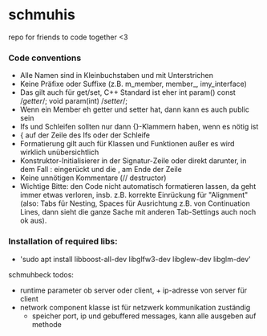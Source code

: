 # schmuhis
repo for friends to code together &lt;3

### Code conventions 
* Alle Namen sind in Kleinbuchstaben und mit Unterstrichen
* Keine Präfixe oder Suffixe (z.B. m_member, member_, imy_interface)
* Das gilt auch für get/set, C++ Standard ist eher int param() const /*getter*/; void param(int) /*setter*/;
* Wenn ein Member eh getter und setter hat, dann kann es auch public sein
* Ifs und Schleifen sollten nur dann {}-Klammern haben, wenn es nötig ist
* { auf der Zeile des Ifs oder der Schleife
* Formatierung gilt auch für Klassen und Funktionen außer es wird wirklich unübersichtlich
* Konstruktor-Initialisierer in der Signatur-Zeile oder direkt darunter, in dem Fall : eingerückt und die , am Ende der Zeile 
* Keine unnötigen Kommentare (// destructor)
* Wichtige Bitte: den Code nicht automatisch formatieren lassen, da geht immer etwas verloren, insb. z.B. korrekte Einrückung für "Alignment" (also: Tabs für Nesting, Spaces für Ausrichtung z.B. von Continuation Lines, dann sieht die ganze Sache mit anderen Tab-Settings auch noch ok aus).

### Installation of required libs:
 - 'sudo apt install libboost-all-dev libglfw3-dev libglew-dev libglm-dev'


schmuhbeck todos:
- runtime parameter ob server oder client, + ip-adresse von server für client
- network component klasse ist für netzwerk kommunikation zuständig
	- speicher port, ip und gebuffered messages, kann alle ausgeben auf methode